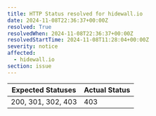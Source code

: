 ```yaml
---
title: HTTP Status resolved for hidewall.io
date: 2024-11-08T22:36:37+00:00Z
resolved: True
resolvedWhen: 2024-11-08T22:36:37+00:00Z
resolvedStartTime: 2024-11-08T11:28:04+00:00Z
severity: notice
affected:
  - hidewall.io
section: issue
---
```


| Expected Statuses | Actual Status  |
|-------------------|----------------|
| 200, 301, 302, 403 | 403 |
